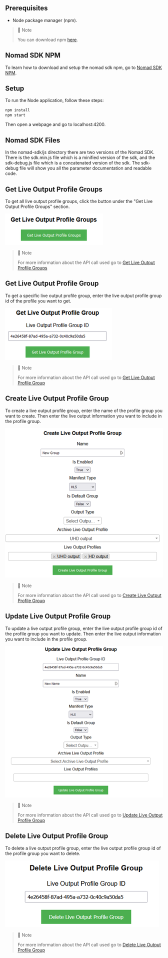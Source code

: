 ## Prerequisites

- Node package manager (npm).

> 📘 Note
> 
> You can download npm [here](https://nodejs.org/en/download).

## Nomad SDK NPM

To learn how to download and setup the nomad sdk npm, go to [Nomad SDK NPM](https://github.com/Nomad-Media/nomad-sdk/tree/main/nomad-sdk-npm).

## Setup

To run the Node application, follow these steps:
```
npm install
npm start
```

Then open a webpage and go to localhost:4200.

## Nomad SDK Files

In the nomad-sdk/js directory there are two versions of the Nomad SDK. There is the sdk.min.js file which is a minified version of the sdk, and the sdk-debug.js file which is a concatenated version of the sdk. The sdk-debug file will show you all the parameter documentation and readable code.

## Get Live Output Profile Groups

To get all live output profile groups, click the button under the "Get Live Output Profile Groups" section.

![](images/get-live-output-profile-groups.png)

> 📘 Note
>
> For more information about the API call used go to [Get Live Output Profile Groups](https://developer.nomad-cms.com/docs/get-live-output-profile-groups)

## Get Live Output Profile Group

To get a specific live output profile group, enter the live output profile group id of the profile you want to get.

![](images/get-live-output-profile-group.png)

> 📘 Note
>
> For more information about the API call used go to [Get Live Output Profile Group](https://developer.nomad-cms.com/docs/get-live-output-profile-group)

## Create Live Output Profile Group

To create a live output profile group, enter the name of the profile group you want to create. Then enter the live output information you want to include in the profile group.

![](images/create-live-output-profile-group.png)

> 📘 Note
>
> For more information about the API call used go to [Create Live Output Profile Group](https://developer.nomad-cms.com/docs/create-live-output-profile-group)

## Update Live Output Profile Group

To update a live output profile group, enter the live output profile group id of the profile group you want to update. Then enter the live output information you want to include in the profile group.

![](images/update-live-output-profile-group.png)

> 📘 Note
>
> For more information about the API call used go to [Update Live Output Profile Group](https://developer.nomad-cms.com/docs/update-live-output-profile-group)

## Delete Live Output Profile Group

To delete a live output profile group, enter the live output profile group id of the profile group you want to delete.

![](images/delete-live-output-profile-group.png)

> 📘 Note
>
> For more information about the API call used go to [Delete Live Output Profile Group](https://developer.nomad-cms.com/docs/delete-live-output-profile-group)